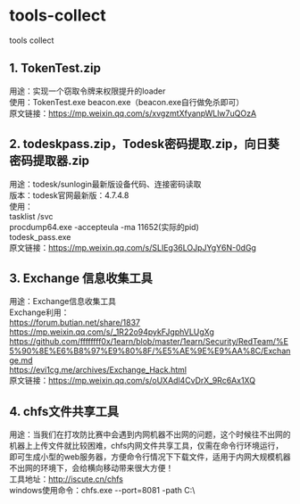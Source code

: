 # tools-collect
tools collect

## 1. TokenTest.zip    
用途：实现一个窃取令牌来权限提升的loader   
使用：TokenTest.exe beacon.exe（beacon.exe自行做免杀即可）   
原文链接：https://mp.weixin.qq.com/s/xvgzmtXfyanpWLlw7uQOzA   

## 2. todeskpass.zip，Todesk密码提取.zip，向日葵密码提取器.zip
用途：todesk/sunlogin最新版设备代码、连接密码读取   
版本：todesk官网最新版：4.7.4.8   
使用：   
tasklist /svc   
procdump64.exe -accepteula -ma 11652(实际的pid)   
todesk_pass.exe   
原文链接：https://mp.weixin.qq.com/s/SLIEg36LOJpJYgY6N-0dGg    

## 3. Exchange 信息收集工具
用途：Exchange信息收集工具    
Exchange利用：    
https://forum.butian.net/share/1837    
https://mp.weixin.qq.com/s/_1R22o94pykFJgphVLUgXg    
https://github.com/ffffffff0x/1earn/blob/master/1earn/Security/RedTeam/%E5%90%8E%E6%B8%97%E9%80%8F/%E5%AE%9E%E9%AA%8C/Exchange.md    
https://evi1cg.me/archives/Exchange_Hack.html    
原文链接：https://mp.weixin.qq.com/s/oUXAdl4CvDrX_9Rc6Ax1XQ    

## 4. chfs文件共享工具
用途：当我们在打攻防比赛中会遇到内网机器不出网的问题，这个时候往不出网的机器上上传文件就比较困难，chfs内网文件共享工具，仅需在命令行环境运行，即可生成小型的web服务器，方便命令行情况下下载文件，适用于内网大规模机器不出网的环境下，会给横向移动带来很大方便！    
工具地址：http://iscute.cn/chfs    
windows使用命令：chfs.exe --port=8081 -path C:\    

